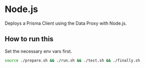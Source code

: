 # Node.js

Deploys a Prisma Client using the Data Proxy with Node.js.

## How to run this

Set the necessary env vars first.

```sh
source ./prepare.sh && ./run.sh && ./test.sh && ./finally.sh
```
